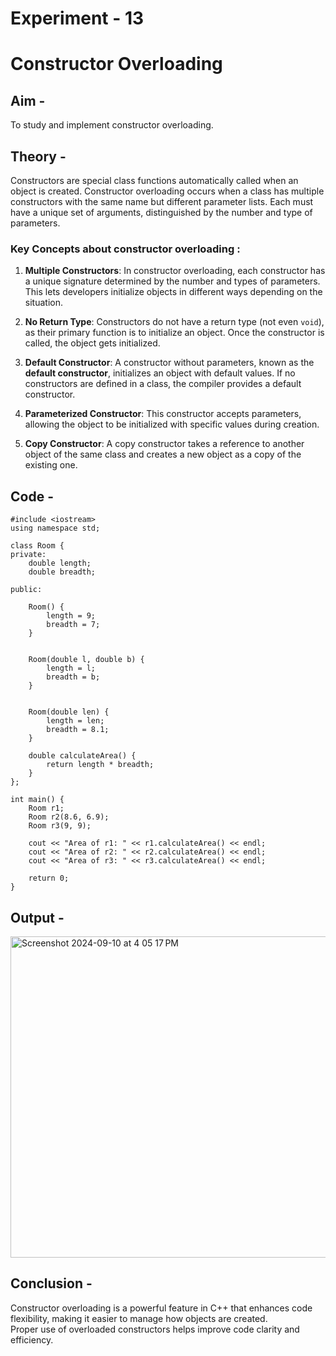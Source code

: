 # Experiment - 13
# Constructor Overloading

## Aim - 
To study and implement constructor overloading.

## Theory - 
Constructors are special class functions automatically called when an object is created. 
Constructor overloading occurs when a class has multiple constructors with the same name but different parameter lists. 
Each must have a unique set of arguments, distinguished by the number and type of parameters.

### Key Concepts about constructor overloading :

1. **Multiple Constructors**: 
   In constructor overloading, each constructor has a unique signature determined by the number and types of parameters. This lets developers initialize objects in different ways depending on the situation.

2. **No Return Type**:
   Constructors do not have a return type (not even `void`), as their primary function is to initialize an object. Once the constructor is called, the object gets initialized.

3. **Default Constructor**:
   A constructor without parameters, known as the **default constructor**, initializes an object with default values. If no constructors are defined in a class, the compiler provides a default constructor.

4. **Parameterized Constructor**:
   This constructor accepts parameters, allowing the object to be initialized with specific values during creation.

5. **Copy Constructor**:
   A copy constructor takes a reference to another object of the same class and creates a new object as a copy of the existing one.

## Code - 
```
#include <iostream>
using namespace std;

class Room {
private:
    double length;
    double breadth;

public:
    
    Room() {
        length = 9;
        breadth = 7;
    }

    
    Room(double l, double b) {
        length = l;
        breadth = b;
    }

    
    Room(double len) {
        length = len;
        breadth = 8.1;
    }

    double calculateArea() {
        return length * breadth;
    }
};

int main() {
    Room r1;
    Room r2(8.6, 6.9);
    Room r3(9, 9);
       
    cout << "Area of r1: " << r1.calculateArea() << endl;
    cout << "Area of r2: " << r2.calculateArea() << endl;
    cout << "Area of r3: " << r3.calculateArea() << endl;

    return 0;
}
```
## Output - 
<img width="514" alt="Screenshot 2024-09-10 at 4 05 17 PM" src="https://github.com/user-attachments/assets/0fc6c6d7-f671-410f-9289-131435f84337">

## Conclusion - 
Constructor overloading is a powerful feature in C++ that enhances code flexibility, making it easier to manage how objects are created.<br> Proper use of overloaded constructors helps improve code clarity and efficiency.
